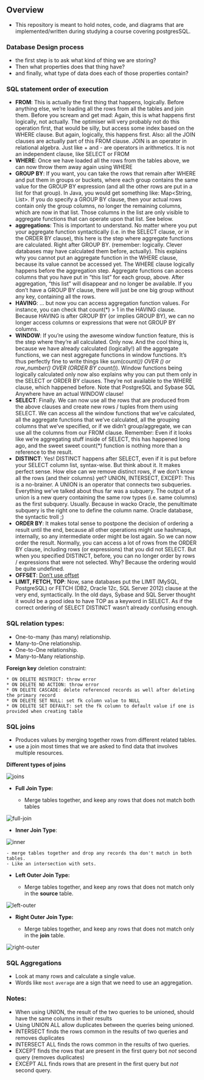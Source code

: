 ## Overview

  * This repository is meant to hold notes, code, and diagrams that are implemented/written during studying a course covering postgresSQL.

### Database Design process

  * the first step is to ask what kind of thing we are storing?
  * Then what properties does that thing have?
  * and finally, what type of data does each of those properties contain?

### SQL statement order of execution

  - **FROM**: This is actually the first thing that happens, logically. Before anything else, we’re loading all the rows from all the tables and join them. Before you scream and get mad: Again, this is what happens first logically, not actually. The optimiser will very probably not do this operation first, that would be silly, but access some index based on the WHERE clause. But again, logically, this happens first. Also: all the JOIN clauses are actually part of this FROM clause. JOIN is an operator in relational algebra. Just like + and - are operators in arithmetics. It is not an independent clause, like SELECT or FROM
  - **WHERE**: Once we have loaded all the rows from the tables above, we can now throw them away again using WHERE
  - **GROUP BY**: If you want, you can take the rows that remain after WHERE and put them in groups or buckets, where each group contains the same value for the GROUP BY expression (and all the other rows are put in a list for that group). In Java, you would get something like: Map<String, List<Row>>. If you do specify a GROUP BY clause, then your actual rows contain only the group columns, no longer the remaining columns, which are now in that list. Those columns in the list are only visible to aggregate functions that can operate upon that list. See below.
  - **aggregations**: This is important to understand. No matter where you put your aggregate function syntactically (i.e. in the SELECT clause, or in the ORDER BY clause), this here is the step where aggregate functions are calculated. Right after GROUP BY. (remember: logically. Clever databases may have calculated them before, actually). This explains why you cannot put an aggregate function in the WHERE clause, because its value cannot be accessed yet. The WHERE clause logically happens before the aggregation step. Aggregate functions can access columns that you have put in “this list” for each group, above. After aggregation, “this list” will disappear and no longer be available. If you don’t have a GROUP BY clause, there will just be one big group without any key, containing all the rows.
  - **HAVING**: … but now you can access aggregation function values. For instance, you can check that count(*) > 1 in the HAVING clause. Because HAVING is after GROUP BY (or implies GROUP BY), we can no longer access columns or expressions that were not GROUP BY columns.
  - **WINDOW**: If you’re using the awesome window function feature, this is the step where they’re all calculated. Only now. And the cool thing is, because we have already calculated (logically!) all the aggregate functions, we can nest aggregate functions in window functions. It’s thus perfectly fine to write things like sum(count(*)) OVER () or row_number() OVER (ORDER BY count(*)). Window functions being logically calculated only now also explains why you can put them only in the SELECT or ORDER BY clauses. They’re not available to the WHERE clause, which happened before. Note that PostgreSQL and Sybase SQL Anywhere have an actual WINDOW clause!
  - **SELECT**: Finally. We can now use all the rows that are produced from the above clauses and create new rows / tuples from them using SELECT. We can access all the window functions that we’ve calculated, all the aggregate functions that we’ve calculated, all the grouping columns that we’ve specified, or if we didn’t group/aggregate, we can use all the columns from our FROM clause. Remember: Even if it looks like we’re aggregating stuff inside of SELECT, this has happened long ago, and the sweet sweet count(*) function is nothing more than a reference to the result.
  - **DISTINCT**: Yes! DISTINCT happens after SELECT, even if it is put before your SELECT column list, syntax-wise. But think about it. It makes perfect sense. How else can we remove distinct rows, if we don’t know all the rows (and their columns) yet?
UNION, INTERSECT, EXCEPT: This is a no-brainer. A UNION is an operator that connects two subqueries. Everything we’ve talked about thus far was a subquery. The output of a union is a new query containing the same row types (i.e. same columns) as the first subquery. Usually. Because in wacko Oracle, the penultimate subquery is the right one to define the column name. Oracle database, the syntactic troll ;)
  - **ORDER BY**: It makes total sense to postpone the decision of ordering a result until the end, because all other operations might use hashmaps, internally, so any intermediate order might be lost again. So we can now order the result. Normally, you can access a lot of rows from the ORDER BY clause, including rows (or expressions) that you did not SELECT. But when you specified DISTINCT, before, you can no longer order by rows / expressions that were not selected. Why? Because the ordering would be quite undefined.
  - **OFFSET**: [Don’t use offset](https://blog.jooq.org/2014/08/06/join-the-no-offset-movement/)
  - **LIMIT, FETCH, TOP**: Now, sane databases put the LIMIT (MySQL, PostgreSQL) or FETCH (DB2, Oracle 12c, SQL Server 2012) clause at the very end, syntactically. In the old days, Sybase and SQL Server thought it would be a good idea to have TOP as a keyword in SELECT. As if the correct ordering of SELECT DISTINCT wasn’t already confusing enough.

### SQL relation types: 

  - One-to-many (has many) relationship.
  - Many-to-One relationship.
  - One-to-One relationship.
  - Many-to-Many relationship.

  **Foreign key** deletion constraint:

    * ON DELETE RESTRICT: throw error
    * ON DELETE NO ACTION: throw error
    * ON DELETE CASCADE: delete referenced records as well after deleting the primary record
    * ON DELETE SET NULL: set fk column value to NULL
    * ON DELETE SET DEFAULT: set the fk column to default value if one is provided when creating table

### SQL joins

  * Produces values by merging together rows from different related tables.
  * use a join most times that we are asked to find data that involves multiple resources.

  **Different types of joins**

  ![joins](./pics/venn-sql-joins.jpg)

  - **Full Join Type:**

    - Merge tables together, and keep any rows that does not match both tables

  ![full-join](./pics/full-join.png)

  - **Inner Join Type**:

  ![inner](./pics/inner.png)

    - merge tables together and drop any records tha don't match in both tables.
    - Like an intersection with sets.

  - **Left Outer Join Type:**

    - Merge tables together, and keep any rows that does not match only in the **source** table.

  ![left-outer](./pics/left-outer.png)

  - **Right Outer Join Type:**
    
    - Merge tables together, and keep any rows that does not match only in the **join** table.

  ![right-outer](./pics/right-outer.png)


### SQL Aggregations

  * Look at many rows and calculate a single value.
  * Words like `most` `average` are a sign that we need to use an aggregation.

### Notes:
  * When using UNION, the result of the two queries to be unioned, should have the same columns in their results
  * Using UNION ALL allow duplicates between the queries being unioned. 
  * INTERSECT finds the rows common in the results of two queries and removes duplicates
  * INTERSECT ALL finds the rows common in the results of two queries.
  * EXCEPT finds the rows that are present in the first query bot *not* second query (removes duplicates)
  * EXCEPT ALL finds rows that are present in the first query but *not* second query.